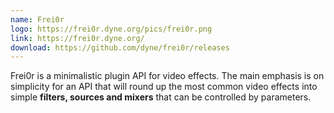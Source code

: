 ```yaml
---
name: Frei0r
logo: https://frei0r.dyne.org/pics/frei0r.png
link: https://frei0r.dyne.org/
download: https://github.com/dyne/frei0r/releases
---
```

Frei0r is a minimalistic plugin API for video effects. The main emphasis is on simplicity for an API that will round up the most common video effects into simple **filters, sources and mixers** that can be controlled by parameters.
